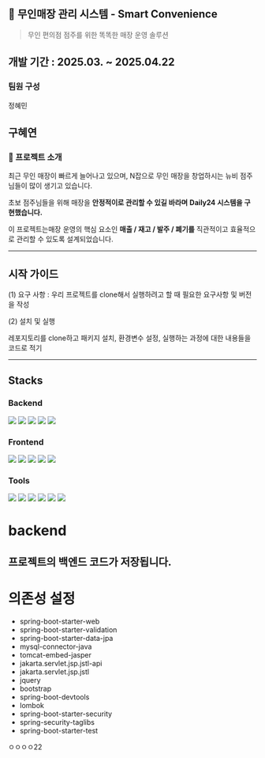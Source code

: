 ## 🏪 무인매장 관리 시스템 - Smart Convenience

> 무인 편의점 점주를 위한 똑똑한 매장 운영 솔루션
> 

**개발 기간 :** 2025.03.  ~ 2025.04.22
---
### **팀원 구성**

정혜민

구혜연
---
### 📌 프로젝트 소개

최근 무인 매장이 빠르게 늘어나고 있으며, N잡으로 무인 매장을 창업하시는 뉴비 점주님들이 많이 생기고 있습니다.

초보 점주님들을 위해 매장을 **안정적이로 관리할 수 있길 바라며** **Daily24 시스템을 구현했습니다.** 

이 프로젝트는매장 운영의 핵심 요소인 **매출 / 재고 / 발주 / 폐기를** 직관적이고 효율적으로 관리할 수 있도록 설계되었습니다.

---
## **시작 가이드**

(1) 요구 사항 : 우리 프로젝트를 clone해서 실행하려고 할 때 필요한 요구사항 및 버전을 작성

(2) 설치 및 실행

레포지토리를 clone하고 패키지 설치, 환경변수 설정, 실행하는 과정에 대한 내용들을 코드로 적기

---
## Stacks 

### Backend
<div align=left> 
<img src="https://img.shields.io/badge/spring boot-6DB33F?style=for-the-badge&logo=springboot&logoColor=white">
<img src="https://img.shields.io/badge/spring boot security-6DB33F?style=for-the-badge&logo=springboot-6DB33F&logoColor=white">
<img src="https://img.shields.io/badge/JPA-007396?style=for-the-badge&logo=java&logoColor=white" />
    <img src="https://img.shields.io/badge/mysql-4479A1?style=for-the-badge&logo=mysql&logoColor=white"> 
        <img src="https://img.shields.io/badge/aws-FF9900?style=for-the-badge&logo=aws&logoColor=white"> 
</div>

### Frontend
<div align=left> 
    <img src="https://img.shields.io/badge/react-61DAFB?style=for-the-badge&logo=react&logoColor=black"> 
    <img src="https://img.shields.io/badge/tailwind-06B6D4?style=for-the-badge&logo=tailwind&logoColor=black">
<img src="https://img.shields.io/badge/html5-E34F26?style=for-the-badge&logo=html5&logoColor=white"> 
  <img src="https://img.shields.io/badge/css-1572B6?style=for-the-badge&logo=css3&logoColor=white"> 
  <img src="https://img.shields.io/badge/javascript-F7DF1E?style=for-the-badge&logo=javascript&logoColor=black">
  </div>

### Tools
<div align=left> 
  <img src="https://img.shields.io/badge/github-181717?style=for-the-badge&logo=github&logoColor=white">
  <img src="https://img.shields.io/badge/git-F05032?style=for-the-badge&logo=git&logoColor=white">
<img src="https://img.shields.io/badge/VSCode-007ACC?style=for-the-badge&logo=visualstudiocode&logoColor=white" />
<img src="https://img.shields.io/badge/IntelliJIDEA-000000?style=for-the-badge&logo=intellijidea&logoColor=white" />
    <img src="https://img.shields.io/badge/notion-000000?style=for-the-badge&logo=notion&logoColor=white">
    <img src="https://img.shields.io/badge/Slack-4A154B?style=for-the-badge&logo=Slack&logoColor=white">
  </div>






# backend
프로젝트의 백엔드 코드가 저장됩니다.
---
# 의존성 설정
- spring-boot-starter-web
- spring-boot-starter-validation
- spring-boot-starter-data-jpa
- mysql-connector-java
- tomcat-embed-jasper
- jakarta.servlet.jsp.jstl-api
- jakarta.servlet.jsp.jstl
- jquery
- bootstrap
- spring-boot-devtools
- lombok
- spring-boot-starter-security
- spring-security-taglibs
- spring-boot-starter-test

ㅇㅇㅇㅇ22
